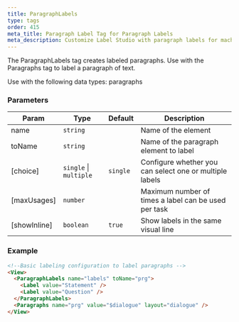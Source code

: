 ```yaml
---
title: ParagraphLabels
type: tags
order: 415
meta_title: Paragraph Label Tag for Paragraph Labels
meta_description: Customize Label Studio with paragraph labels for machine learning and data science projects.
---
```


The ParagraphLabels tag creates labeled paragraphs. Use with the Paragraphs tag to label a paragraph of text.

Use with the following data types: paragraphs

### Parameters

| Param | Type | Default | Description |
| --- | --- | --- | --- |
| name | <code>string</code> |  | Name of the element |
| toName | <code>string</code> |  | Name of the paragraph element to label |
| [choice] | <code>single</code> \| <code>multiple</code> | <code>single</code> | Configure whether you can select one or multiple labels |
| [maxUsages] | <code>number</code> |  | Maximum number of times a label can be used per task |
| [showInline] | <code>boolean</code> | <code>true</code> | Show labels in the same visual line |

### Example
```html
<!--Basic labeling configuration to label paragraphs -->
<View>
  <ParagraphLabels name="labels" toName="prg">
    <Label value="Statement" />
    <Label value="Question" />
  </ParagraphLabels>
  <Paragraphs name="prg" value="$dialogue" layout="dialogue" />
</View>
```
